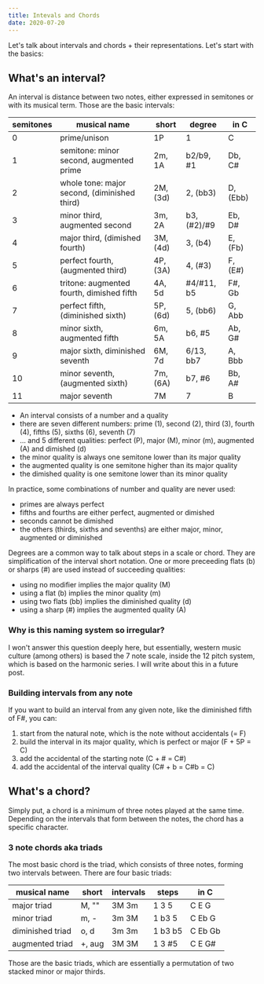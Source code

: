 ```yaml
---
title: Intevals and Chords
date: 2020-07-20
---
```


Let's talk about intervals and chords + their representations. Let's start with the basics:

## What's an interval?

An interval is distance between two notes, either expressed in semitones or with its musical term.
Those are the basic intervals:

| semitones | musical name                                 | short    | degree      | in C     |
| --------- | -------------------------------------------- | -------- | ----------- | -------- |
| 0         | prime/unison                                 | 1P       | 1           | C        |
| 1         | semitone: minor second, augmented prime      | 2m, 1A   | b2/b9, #1   | Db, C#   |
| 2         | whole tone: major second, (diminished third) | 2M, (3d) | 2, (bb3)    | D, (Ebb) |
| 3         | minor third, augmented second                | 3m, 2A   | b3, (#2)/#9 | Eb, D#   |
| 4         | major third, (dimished fourth)               | 3M, (4d) | 3, (b4)     | E, (Fb)  |
| 5         | perfect fourth, (augmented third)            | 4P, (3A) | 4, (#3)     | F, (E#)  |
| 6         | tritone: augmented fourth, dimished fifth    | 4A, 5d   | #4/#11, b5  | F#, Gb   |
| 7         | perfect fifth, (diminished sixth)            | 5P, (6d) | 5, (bb6)    | G, Abb   |
| 8         | minor sixth, augmented fifth                 | 6m, 5A   | b6, #5      | Ab, G#   |
| 9         | major sixth, diminished seventh              | 6M, 7d   | 6/13, bb7   | A, Bbb   |
| 10        | minor seventh, (augmented sixth)             | 7m, (6A) | b7, #6      | Bb, A#   |
| 11        | major seventh                                | 7M       | 7           | B        |

- An interval consists of a number and a quality
- there are seven different numbers: prime (1), second (2), third (3), fourth (4), fifths (5), sixths (6), seventh (7)
- ... and 5 different qualities: perfect (P), major (M), minor (m), augmented (A) and dimished (d)
- the minor quality is always one semitone lower than its major quality
- the augmented quality is one semitone higher than its major quality
- the dimished quality is one semitone lower than its minor quality

In practice, some combinations of number and quality are never used:

- primes are always perfect
- fifths and fourths are either perfect, augmented or dimished
- seconds cannot be dimished
- the others (thirds, sixths and sevenths) are either major, minor, augmented or diminished

Degrees are a common way to talk about steps in a scale or chord. They are simplification of the interval short notation. One or more preceeding flats (b) or sharps (#) are used instead of succeeding qualities:

- using no modifier implies the major quality (M)
- using a flat (b) implies the minor quality (m)
- using two flats (bb) implies the diminished quality (d)
- using a sharp (#) implies the augmented quality (A)

### Why is this naming system so irregular?

I won't answer this question deeply here, but essentially, western music culture (among others) is based the 7 note scale, inside the 12 pitch system, which is based on the harmonic series. I will write about this in a future post.

### Building intervals from any note

If you want to build an interval from any given note, like the diminished fifth of F#, you can:

1. start from the natural note, which is the note without accidentals (= F)
2. build the interval in its major quality, which is perfect or major (F + 5P = C)
3. add the accidental of the starting note (C + # = C#)
4. add the accidental of the interval quality (C# + b = C#b = C)

## What's a chord?

Simply put, a chord is a minimum of three notes played at the same time.
Depending on the intervals that form between the notes, the chord has a specific character.

### 3 note chords aka triads

The most basic chord is the triad, which consists of three notes, forming two intervals between. There are four basic triads:

| musical name     | short  | intervals | steps   | in C    |
| ---------------- | ------ | --------- | ------- | ------- |
| major triad      | M, ""  | 3M 3m     | 1 3 5   | C E G   |
| minor triad      | m, -   | 3m 3M     | 1 b3 5  | C Eb G  |
| diminished triad | o, d   | 3m 3m     | 1 b3 b5 | C Eb Gb |
| augmented triad  | +, aug | 3M 3M     | 1 3 #5  | C E G#  |

Those are the basic triads, which are essentially a permutation of two stacked minor or major thirds.
